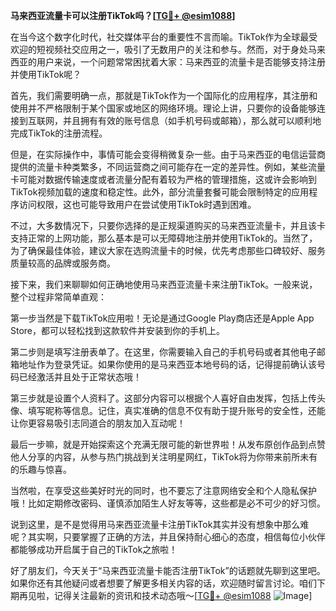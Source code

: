 **马来西亚流量卡可以注册TikTok吗？[[TG💪+ @esim1088](https://t.me/s/esim1088)]**

在当今这个数字化时代，社交媒体平台的重要性不言而喻。TikTok作为全球最受欢迎的短视频社交应用之一，吸引了无数用户的关注和参与。然而，对于身处马来西亚的用户来说，一个问题常常困扰着大家：马来西亚的流量卡是否能够支持注册并使用TikTok呢？

首先，我们需要明确一点，那就是TikTok作为一个国际化的应用程序，其注册和使用并不严格限制于某个国家或地区的网络环境。理论上讲，只要你的设备能够连接到互联网，并且拥有有效的账号信息（如手机号码或邮箱），那么就可以顺利地完成TikTok的注册流程。

但是，在实际操作中，事情可能会变得稍微复杂一些。由于马来西亚的电信运营商提供的流量卡种类繁多，不同运营商之间可能存在一定的差异性。例如，某些流量卡可能对数据传输速度或者流量分配有着较为严格的管理措施，这或许会影响到TikTok视频加载的速度和稳定性。此外，部分流量套餐可能会限制特定的应用程序访问权限，这也可能导致用户在尝试使用TikTok时遇到困难。

不过，大多数情况下，只要你选择的是正规渠道购买的马来西亚流量卡，并且该卡支持正常的上网功能，那么基本是可以无障碍地注册并使用TikTok的。当然了，为了确保最佳体验，建议大家在选购流量卡的时候，优先考虑那些口碑较好、服务质量较高的品牌或服务商。

接下来，我们来聊聊如何正确地使用马来西亚流量卡来注册TikTok。一般来说，整个过程非常简单直观：

第一步当然是下载TikTok应用啦！无论是通过Google Play商店还是Apple App Store，都可以轻松找到这款软件并安装到你的手机上。

第二步则是填写注册表单了。在这里，你需要输入自己的手机号码或者其他电子邮箱地址作为登录凭证。如果你使用的是马来西亚本地号码的话，记得提前确认该号码已经激活并且处于正常状态哦！

第三步就是设置个人资料了。这部分内容可以根据个人喜好自由发挥，包括上传头像、填写昵称等信息。记住，真实准确的信息不仅有助于提升账号的安全性，还能让你更容易吸引志同道合的朋友加入互动呢！

最后一步嘛，就是开始探索这个充满无限可能的新世界啦！从发布原创作品到点赞他人分享的内容，从参与热门挑战到关注明星网红，TikTok将为你带来前所未有的乐趣与惊喜。

当然啦，在享受这些美好时光的同时，也不要忘了注意网络安全和个人隐私保护哦！比如定期修改密码、谨慎添加陌生人好友等等，这些都是必不可少的好习惯。

说到这里，是不是觉得用马来西亚流量卡注册TikTok其实并没有想象中那么难呢？其实啊，只要掌握了正确的方法，并且保持耐心细心的态度，相信每位小伙伴都能够成功开启属于自己的TikTok之旅啦！

好了朋友们，今天关于“马来西亚流量卡能否注册TikTok”的话题就先聊到这里吧。如果你还有其他疑问或者想要了解更多相关内容的话，欢迎随时留言讨论。咱们下期再见啦，记得关注最新的资讯和技术动态哦～[[TG💪+ @esim1088](https://t.me/s/esim1088) ![Image](https://i.postimg.cc/4NQfJmqS/Snipaste-2025-05-13-00-14-12.png)]